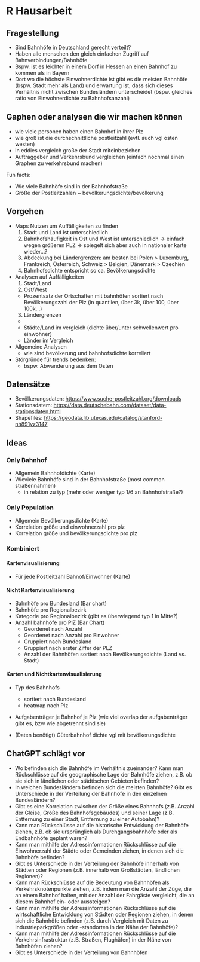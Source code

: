# R Hausarbeit

## Fragestellung
- Sind Bahnhöfe in Deutschland gerecht verteilt?
- Haben alle menschen den gleich einfachen Zugriff auf Bahnverbindungen/Bahnhöfe
- Bspw. ist es leichter in einem Dorf in Hessen an einen Bahnhof zu kommen als in Bayern
- Dort wo die höchste Einwohnerdichte ist gibt es die meisten Bahnhöfe (bspw. Stadt mehr als Land) und erwartung ist, dass sich dieses Verhältnis nicht zwischen Bundesländern unterscheidet (bspw. gleiches ratio von Einwohnerdichte zu Bahnhofsanzahl)

## Gaphen oder analysen die wir machen können
- wie viele personen haben einen Bahnhof in ihrer Plz
- wie groß ist die durchschnittliche postleitzahl (evtl. auch vgl osten westen)
- in eddies vergleich große der Stadt miteinbeziehen
- Auftraggeber und Verkehrsbund vergleichen (einfach nochmal einen Graphen zu verkehrsbund machen)

Fun facts:
- Wie viele Bahnhöfe sind in der Bahnhofstraße
- Größe der Postleitzahlen ~ bevölkerungsdichte/bevölkerung

## Vorgehen
- Maps Nutzen um Auffälligkeiten zu finden
  1. Stadt und Land ist unterschiedlich
  2. Bahnhofshäufigkeit in Ost und West ist unterschiedlich -> einfach wegen größeren PLZ -> spiegelt sich aber auch in nationaler karte wieder...?
  3. Abdeckung bei Ländergrenzen: am besten bei Polen > Luxemburg, Frankreich, Österreich, Schweiz > Belgien, Dänemark > Czechien
  4. Bahnhofsdichte entspricht so ca. Bevölkerungsdichte
- Analysen auf Auffälligkeiten
  1. Stadt/Land
  2. Ost/West
    - Prozentsatz der Ortschaften mit bahnhöfen sortiert nach Bevölkerungszahl der Plz (in quantilen, über 3k, über 100, über 100k...)
  3. Ländergrenzen
    - 
  - Städte/Land im vergleich (dichte über/unter schwellenwert pro einwohner)
  - Länder im Vergleich
- Allgemeine Analysen
  - wie sind bevölkerung und bahnhofsdichte korreliert
- Störgründe für trends bedenken:
  - bspw. Abwanderung aus dem Osten 


## Datensätze
- Bevölkerungsdaten: https://www.suche-postleitzahl.org/downloads
- Stationsdatem: https://data.deutschebahn.com/dataset/data-stationsdaten.html
- Shapefiles: https://geodata.lib.utexas.edu/catalog/stanford-nh891yz3147

## Ideas

### Only Bahnhof
- Allgemein Bahnhofdichte (Karte)
- Wieviele Bahnhöfe sind in der Bahnhofstraße (most common straßennahmen)
	- in relation zu typ (mehr oder weniger typ 1/6 an Bahnhofstraße?)

### Only Population
- Allgemein Bevölkerungsdichte (Karte)
- Korrelation größe und einwohnerzahl pro plz
- Korrelation größe und bevölkerungsdichte pro plz

### Kombiniert

#### Kartenvisualisierung
- Für jede Postleitzahl Bahnof/Einwohner (Karte)

#### Nicht Kartenvisualisierung
- Bahnhöfe pro Bundesland (Bar chart)
- Bahnhöfe pro Regionalbezirk
- Kategorie pro Regionalbezirk (gibt es überwiegend typ 1 in Mitte?)
- Anzahl bahnhöfe pro PlZ (Bar Chart)
	- Geordenet nach Anzahl
	- Geordenet nach Anzahl pro Einwohner
	- Gruppiert nach Bundesland
	- Gruppiert nach erster Ziffer der PLZ
	- Anzahl der Bahnhöfen sortiert nach Bevölkerungsdichte (Land vs. Stadt)

#### Karten und Nichtkartenvisualisierung
- Typ des Bahnhofs 
	- sortiert nach Bundesland
	- heatmap nach Plz
- Aufgabenträger je Bahnhof je Plz (wie viel overlap der aufgabenträger gibt es, bzw wie abgetrennt sind sie)

- (Daten benötigt) Güterbahnhof dichte vgl mit bevölkerungsdichte

## ChatGPT schlägt vor
- Wo befinden sich die Bahnhöfe im Verhältnis zueinander? Kann man Rückschlüsse auf die geographische Lage der Bahnhöfe ziehen, z.B. ob sie sich in ländlichen oder städtischen Gebieten befinden?
- In welchen Bundesländern befinden sich die meisten Bahnhöfe? Gibt es Unterschiede in der Verteilung der Bahnhöfe in den einzelnen Bundesländern?
- Gibt es eine Korrelation zwischen der Größe eines Bahnhofs (z.B. Anzahl der Gleise, Größe des Bahnhofsgebäudes) und seiner Lage (z.B. Entfernung zu einer Stadt, Entfernung zu einer Autobahn)?
- Kann man Rückschlüsse auf die historische Entwicklung der Bahnhöfe ziehen, z.B. ob sie ursprünglich als Durchgangsbahnhöfe oder als Endbahnhöfe geplant waren?
- Kann man mithilfe der Adressinformationen Rückschlüsse auf die Einwohnerzahl der Städte oder Gemeinden ziehen, in denen sich die Bahnhöfe befinden?
- Gibt es Unterschiede in der Verteilung der Bahnhöfe innerhalb von Städten oder Regionen (z.B. innerhalb von Großstädten, ländlichen Regionen)?
- Kann man Rückschlüsse auf die Bedeutung von Bahnhöfen als Verkehrsknotenpunkte ziehen, z.B. indem man die Anzahl der Züge, die an einem Bahnhof halten, mit der Anzahl der Fahrgäste vergleicht, die an diesem Bahnhof ein- oder aussteigen?
- Kann man mithilfe der Adressinformationen Rückschlüsse auf die wirtschaftliche Entwicklung von Städten oder Regionen ziehen, in denen sich die Bahnhöfe befinden (z.B. durch Vergleich mit Daten zu Industrieparkgrößen oder -standorten in der Nähe der Bahnhöfe)?
- Kann man mithilfe der Adressinformationen Rückschlüsse auf die Verkehrsinfrastruktur (z.B. Straßen, Flughäfen) in der Nähe von Bahnhöfen ziehen?
- Gibt es Unterschiede in der Verteilung von Bahnhöfen





